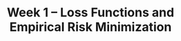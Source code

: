 ---
    title: Week 1 – Loss Functions and Empirical Risk Minimization
    weekNumber: 1
    days:
      - date: 2023-4-3
        events:
          "**LEC 1**{: .label .label-lecture } [Learning from Data](resources/lecture/lec01.pdf) [✏️](resources/lecture/lec01_a00.pdf)": 
            "[📖 pg 1-5](resources/notes/notes_chapter_1.pdf#page=1)"
          "**SURV**{: .label .label-survey } [Welcome Survey](https://forms.gle/cgBwYyFeSPYUy1Vv8)":
      - date: 2023-4-5
        events:
          "**LEC 2**{: .label .label-lecture } [Minimizing Mean Absolute Error](resources/lecture/lec02.pdf) [✏️](resources/lecture/lec02_b00.pdf)": 
            "[📖 pg 5-9](resources/notes/notes_chapter_1.pdf#page=5)"
          "**DISC**{: .label .label-disc } [Groupwork 1](resources/groupwork/groupwork1.pdf)":
      - date: 2023-4-7
        events:
          "**LEC 3**{: .label .label-lecture } [Mean Squared Error and Empirical Risk Minimization](resources/lecture/lec03.pdf)": 
            "[📖 pg 9-12](resources/notes/notes_chapter_1.pdf#page=9)"

---